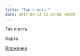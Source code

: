 ```yaml
---
title: "Так и есть."
date: 2017-09-13 12:30:00 +0300
---
```


Так и есть.

Карта

[Вложение](/assets/vk_photos/3/Em6CrHWkn3I.jpg)
